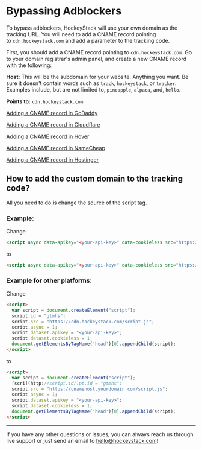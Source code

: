 # Bypassing Adblockers

To bypass adblockers, HockeyStack will use your own domain as the tracking URL. You will need to add a CNAME record pointing to `cdn.hockeystack.com` and add a parameter to the tracking code.

First, you should add a CNAME record pointing to `cdn.hockeystack.com`. Go to your domain registrar's admin panel, and create a new CNAME record with the following:

**Host:** This will be the subdomain for your website. Anything you want. Be sure it doesn't contain words such as `track`, `hockeystack`, or `tracker`. Examples include, but are not limited to, `pineapple`, `alpaca`, and, `hello`.

**Points to:** `cdn.hockeystack.com`

[Adding a CNAME record in GoDaddy](https://ca.godaddy.com/help/add-a-cname-record-19236)

[Adding a CNAME record in Cloudflare](https://support.cloudflare.com/hc/en-us/articles/360020615111-Configuring-a-CNAME-setup)

[Adding a CNAME record in Hover](https://help.hover.com/hc/en-us/articles/217282457-Managing-DNS-records-#h_5eab4aa7-b044-4cc6-a3c0-5869f583edc8)

[Adding a CNAME record in NameCheap](https://www.namecheap.com/support/knowledgebase/article.aspx/9646/2237/how-to-create-a-cname-record-for-your-domain)

[Adding a CNAME record in Hostinger](https://support.hostinger.com/en/articles/4738777-how-to-add-and-remove-cname-records-on-hpanel)

## **How to add the custom domain to the tracking code?**

All you need to do is change the source of the script tag.

### Example:

Change

```html
<script async data-apikey="<your-api-key>" data-cookieless src="https://cdn.hockeystack.com/script.js"></script>
```

to

```html
<script async data-apikey="<your-api-key>" data-cookieless src="https://cnamehost.yourdomain.com/script.js"></script>
```

### Example for other platforms:

Change

```html
<script>
  var script = document.createElement("script");
  script.id = "gtmhs";
  script.src = "https://cdn.hockeystack.com/script.js";
  script.async = 1;
  script.dataset.apikey = "<your-api-key>";
  script.dataset.cookieless = 1;
  document.getElementsByTagName('head')[0].appendChild(script);
</script>
```

to

```html
<script>
  var script = document.createElement("script");
  [scri](http://script.id/)pt.id = "gtmhs";
  script.src = "https://cnamehost.yourdomain.com/script.js";
  script.async = 1;
  script.dataset.apikey = "<your-api-key>";
  script.dataset.cookieless = 1;
  document.getElementsByTagName('head')[0].appendChild(script);
</script>
```

---

If you have any other questions or issues, you can always reach us through live support or just send an email to [hello@hockeystack.com](mailto:hello@hockeystack.com)!